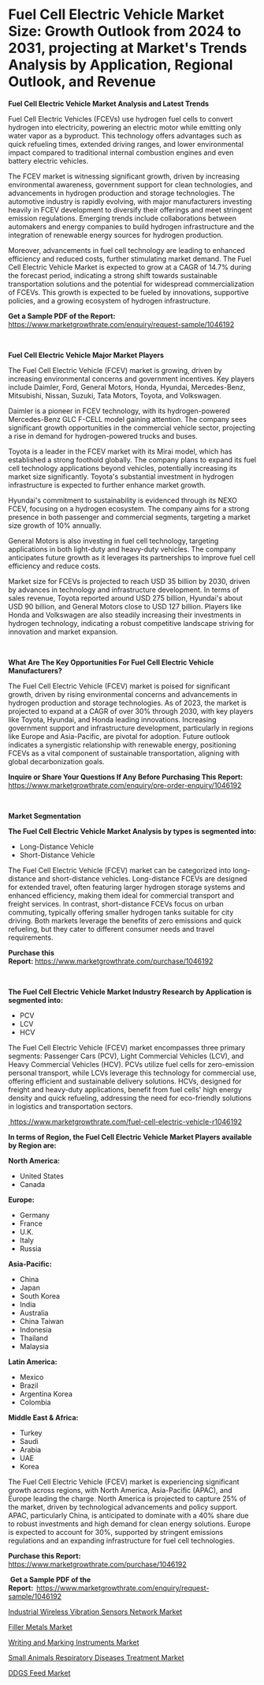 <p><h1>Fuel Cell Electric Vehicle Market Size: Growth Outlook from 2024 to 2031, projecting at Market's Trends Analysis by Application, Regional Outlook, and Revenue</h1></p><p><strong>Fuel Cell Electric Vehicle Market Analysis and Latest Trends</strong></p>
<p><p>Fuel Cell Electric Vehicles (FCEVs) use hydrogen fuel cells to convert hydrogen into electricity, powering an electric motor while emitting only water vapor as a byproduct. This technology offers advantages such as quick refueling times, extended driving ranges, and lower environmental impact compared to traditional internal combustion engines and even battery electric vehicles.</p><p>The FCEV market is witnessing significant growth, driven by increasing environmental awareness, government support for clean technologies, and advancements in hydrogen production and storage technologies. The automotive industry is rapidly evolving, with major manufacturers investing heavily in FCEV development to diversify their offerings and meet stringent emission regulations. Emerging trends include collaborations between automakers and energy companies to build hydrogen infrastructure and the integration of renewable energy sources for hydrogen production.</p><p>Moreover, advancements in fuel cell technology are leading to enhanced efficiency and reduced costs, further stimulating market demand. The Fuel Cell Electric Vehicle Market is expected to grow at a CAGR of 14.7% during the forecast period, indicating a strong shift towards sustainable transportation solutions and the potential for widespread commercialization of FCEVs. This growth is expected to be fueled by innovations, supportive policies, and a growing ecosystem of hydrogen infrastructure.</p></p>
<p><strong>Get a Sample PDF of the Report:&nbsp;</strong> <a href="https://www.marketgrowthrate.com/enquiry/request-sample/1046192">https://www.marketgrowthrate.com/enquiry/request-sample/1046192</a></p>
<p>&nbsp;</p>
<p><strong>Fuel Cell Electric Vehicle Major Market Players</strong></p>
<p><p>The Fuel Cell Electric Vehicle (FCEV) market is growing, driven by increasing environmental concerns and government incentives. Key players include Daimler, Ford, General Motors, Honda, Hyundai, Mercedes-Benz, Mitsubishi, Nissan, Suzuki, Tata Motors, Toyota, and Volkswagen. </p><p>Daimler is a pioneer in FCEV technology, with its hydrogen-powered Mercedes-Benz GLC F-CELL model gaining attention. The company sees significant growth opportunities in the commercial vehicle sector, projecting a rise in demand for hydrogen-powered trucks and buses.</p><p>Toyota is a leader in the FCEV market with its Mirai model, which has established a strong foothold globally. The company plans to expand its fuel cell technology applications beyond vehicles, potentially increasing its market size significantly. Toyota's substantial investment in hydrogen infrastructure is expected to further enhance market growth.</p><p>Hyundai's commitment to sustainability is evidenced through its NEXO FCEV, focusing on a hydrogen ecosystem. The company aims for a strong presence in both passenger and commercial segments, targeting a market size growth of 10% annually.</p><p>General Motors is also investing in fuel cell technology, targeting applications in both light-duty and heavy-duty vehicles. The company anticipates future growth as it leverages its partnerships to improve fuel cell efficiency and reduce costs.</p><p>Market size for FCEVs is projected to reach USD 35 billion by 2030, driven by advances in technology and infrastructure development. In terms of sales revenue, Toyota reported around USD 275 billion, Hyundai's about USD 90 billion, and General Motors close to USD 127 billion. Players like Honda and Volkswagen are also steadily increasing their investments in hydrogen technology, indicating a robust competitive landscape striving for innovation and market expansion.</p></p>
<p>&nbsp;</p>
<p><strong>What Are The Key Opportunities For Fuel Cell Electric Vehicle Manufacturers?</strong></p>
<p><p>The Fuel Cell Electric Vehicle (FCEV) market is poised for significant growth, driven by rising environmental concerns and advancements in hydrogen production and storage technologies. As of 2023, the market is projected to expand at a CAGR of over 30% through 2030, with key players like Toyota, Hyundai, and Honda leading innovations. Increasing government support and infrastructure development, particularly in regions like Europe and Asia-Pacific, are pivotal for adoption. Future outlook indicates a synergistic relationship with renewable energy, positioning FCEVs as a vital component of sustainable transportation, aligning with global decarbonization goals.</p></p>
<p><strong>Inquire or Share Your Questions If Any Before Purchasing This Report:</strong> <a href="https://www.marketgrowthrate.com/enquiry/pre-order-enquiry/1046192">https://www.marketgrowthrate.com/enquiry/pre-order-enquiry/1046192</a></p>
<p>&nbsp;</p>
<p><strong>Market Segmentation</strong></p>
<p><strong>The Fuel Cell Electric Vehicle Market Analysis by types is segmented into:</strong></p>
<p><ul><li>Long-Distance Vehicle</li><li>Short-Distance Vehicle</li></ul></p>
<p><p>The Fuel Cell Electric Vehicle (FCEV) market can be categorized into long-distance and short-distance vehicles. Long-distance FCEVs are designed for extended travel, often featuring larger hydrogen storage systems and enhanced efficiency, making them ideal for commercial transport and freight services. In contrast, short-distance FCEVs focus on urban commuting, typically offering smaller hydrogen tanks suitable for city driving. Both markets leverage the benefits of zero emissions and quick refueling, but they cater to different consumer needs and travel requirements.</p></p>
<p><strong>Purchase this Report:&nbsp;</strong><a href="https://www.marketgrowthrate.com/purchase/1046192">https://www.marketgrowthrate.com/purchase/1046192</a></p>
<p>&nbsp;</p>
<p><strong>The Fuel Cell Electric Vehicle Market Industry Research by Application is segmented into:</strong></p>
<p><ul><li>PCV</li><li>LCV</li><li>HCV</li></ul></p>
<p><p>The Fuel Cell Electric Vehicle (FCEV) market encompasses three primary segments: Passenger Cars (PCV), Light Commercial Vehicles (LCV), and Heavy Commercial Vehicles (HCV). PCVs utilize fuel cells for zero-emission personal transport, while LCVs leverage this technology for commercial use, offering efficient and sustainable delivery solutions. HCVs, designed for freight and heavy-duty applications, benefit from fuel cells' high energy density and quick refueling, addressing the need for eco-friendly solutions in logistics and transportation sectors.</p></p>
<p><a href="https://www.marketgrowthrate.com/fuel-cell-electric-vehicle-r1046192">&nbsp;https://www.marketgrowthrate.com/fuel-cell-electric-vehicle-r1046192</a></p>
<p><strong>In terms of Region, the Fuel Cell Electric Vehicle Market Players available by Region are:</strong></p>
<p>
    <p> <strong> North America: </strong>
        <ul>
            <li>United States</li>
            <li>Canada</li>
        </ul>
        </p> 
    <p> <strong> Europe: </strong>
        <ul>
            <li>Germany</li>
            <li>France</li>
            <li>U.K.</li>
            <li>Italy</li>
            <li>Russia</li>
        </ul>
        </p> 
    <p> <strong> Asia-Pacific: </strong>
        <ul>
            <li>China</li>
            <li>Japan</li>
            <li>South Korea</li>
            <li>India</li>
            <li>Australia</li>
            <li>China Taiwan</li>
            <li>Indonesia</li>
            <li>Thailand</li>
            <li>Malaysia</li>
        </ul>
        </p> 
    <p> <strong> Latin America: </strong>
        <ul>
            <li>Mexico</li>
            <li>Brazil</li>
            <li>Argentina Korea</li>
            <li>Colombia</li>
        </ul>
        </p> 
    <p> <strong> Middle East & Africa: </strong>
        <ul>
            <li>Turkey</li>
            <li>Saudi</li>
            <li>Arabia</li>
            <li>UAE</li>
            <li>Korea</li>
        </ul>
    </p>
    </p>
<p><p>The Fuel Cell Electric Vehicle (FCEV) market is experiencing significant growth across regions, with North America, Asia-Pacific (APAC), and Europe leading the charge. North America is projected to capture 25% of the market, driven by technological advancements and policy support. APAC, particularly China, is anticipated to dominate with a 40% share due to robust investments and high demand for clean energy solutions. Europe is expected to account for 30%, supported by stringent emissions regulations and an expanding infrastructure for fuel cell technologies.</p></p>
<p><strong>Purchase this Report: </strong><a href="https://www.marketgrowthrate.com/purchase/1046192">https://www.marketgrowthrate.com/purchase/1046192</a></p>
<p>&nbsp;<strong>Get a Sample PDF of the Report:&nbsp;&nbsp;</strong><a href="https://www.marketgrowthrate.com/enquiry/request-sample/1046192">https://www.marketgrowthrate.com/enquiry/request-sample/1046192</a></p>
<p><strong></strong></p>
<p><p><a href="https://medium.com/@ashrafkhan758/industrial-wireless-vibration-sensors-network-market-a-global-and-regional-analysis-focus-on-end-5121aad87ee6?postPublishedType=repub">Industrial Wireless Vibration Sensors Network Market</a></p><p><a href="https://issuu.com/reportprime-2/docs/filler-metals-market-size-2030.pptx_3bdad903df0028">Filler Metals Market</a></p><p><a href="https://www.linkedin.com/pulse/writing-marking-instruments-market-strategic-insights-product-bxkuf">Writing and Marking Instruments Market</a></p><p><a href="https://medium.com/@nazminrahman651/small-animals-respiratory-diseases-treatment-industry-sector-new-technologies-and-market-impact-bdaca28eb2be">Small Animals Respiratory Diseases Treatment Market</a></p><p><a href="https://github.com/napierswinnyfg/Market-Research-Report-List-1/blob/main/ddgs-feed-market.md">DDGS Feed Market</a></p></p>